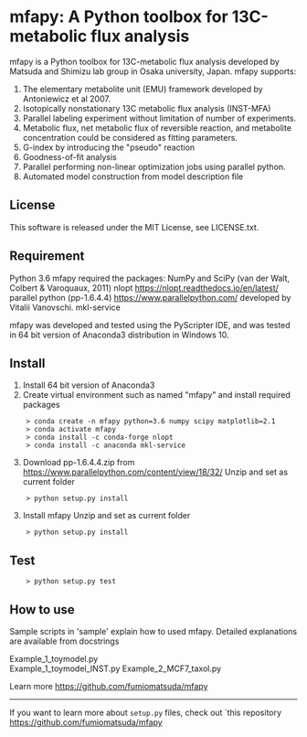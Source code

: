 mfapy: A Python toolbox for 13C-metabolic flux analysis
================================================

mfapy is a Python toolbox for 13C-metabolic flux analysis developed by Matsuda and Shimizu lab group in Osaka university, Japan.
mfapy supports:

1. The elementary metabolite unit (EMU) framework developed by Antoniewicz et al 2007.
2. Isotopically nonstationary 13C metabolic flux analysis (INST-MFA)
3. Parallel labeling experiment without limitation of number of experiments.
4. Metabolic flux, net metabolic flux of reversible reaction, and metabolite concentration could be considered as fitting parameters.
5. G-index by introducing the "pseudo" reaction
6. Goodness-of-fit analysis
7. Parallel performing non-linear optimization jobs using parallel python.
8. Automated model construction from model description file

License
----------------------------------------
This software is released under the MIT License, see LICENSE.txt.

Requirement
----------------------------------------
Python 3.6
mfapy required the packages:
NumPy and SciPy (van der Walt, Colbert & Varoquaux, 2011)
nlopt https://nlopt.readthedocs.io/en/latest/
parallel python (pp-1.6.4.4) https://www.parallelpython.com/ developed by Vitalii Vanovschi.
mkl-service

mfapy was developed and tested using the PyScripter IDE, and was tested in 64 bit version of Anaconda3 distribution in Windows 10.


Install
----------------------------------------
1. Install 64 bit version of Anaconda3
2. Create virtual environment such as named "mfapy" and install required packages
~~~
    > conda create -n mfapy python=3.6 numpy scipy matplotlib=2.1
    > conda activate mfapy 
    > conda install -c conda-forge nlopt
    > conda install -c anaconda mkl-service
~~~
3. Download pp-1.6.4.4.zip from https://www.parallelpython.com/content/view/18/32/
Unzip and set as current folder
~~~
    > python setup.py install
~~~
3. Install mfapy
Unzip and set as current folder
~~~
    > python setup.py install
~~~

Test
----------------------------------------
~~~
    > python setup.py test
~~~

How to use
----------------------------------------
Sample scripts in 'sample' explain how to used mfapy. 
Detailed explanations are available from docstrings

Example_1_toymodel.py  
Example_1_toymodel_INST.py 
Example_2_MCF7_taxol.py 

Learn more <https://github.com/fumiomatsuda/mfapy>

---------------

If you want to learn more about ``setup.py`` files, check out `this repository <https://github.com/fumiomatsuda/mfapy>



